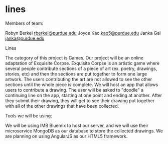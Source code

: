 # lines

Members of team:

Robyn Berkel	rberkel@purdue.edu
Joyce Kao	kao5@purdue.edu
Janka Gal	janka@purdue.edu

Lines

The category of this project is Games. Our project will be an online
adaptation of Exquisite Corpse. Exquisite Corpse is an artistic game where
several people contribute sections of a piece of art (ex. poetry, drawings,
stories, etc) and then the sections are put together to form one large
artwork. The users contributing the art are not allowed to see the other
sections until the whole piece is complete. We will host an app that allows 
users to contribute a drawing. The user will be asked to "doodle" a continuing 
line on the app, starting at one point and ending at another. After they submit 
their drawing, they will get to see their drawing put together with all of the 
other drawings that have been collected.

Tools we will be using:

We will be using IMB Bluemix to host our server, and we will use their
microservice MongoDB as our database to store the collected drawings.
We are planning on using AngularJS as our HTML5 framework. 


